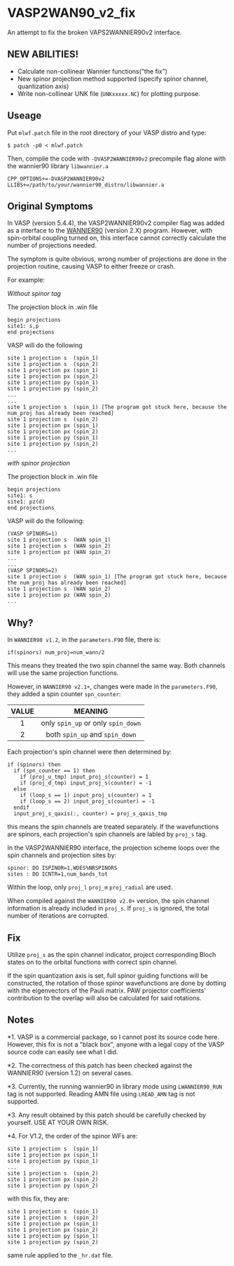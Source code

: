 # VASP2WAN90_v2_fix
An attempt to fix the broken VAPS2WANNIER90v2 interface.

## NEW ABILITIES!

- Calculate non-collinear Wannier functions("the fix")
- New spinor projection method supported (specify spinor channel, quantization axis)
- Write non-collinear UNK file (`UNKxxxxx.NC`) for plotting purpose.

## Useage
Put `mlwf.patch` file in the root directory of your VASP distro and type:
```
$ patch -p0 < mlwf.patch
```
Then, compile the code with `-DVASP2WANNIER90v2` precompile flag alone with the wannier90 library `libwannier.a`
```
CPP_OPTIONS+=-DVASP2WANNIER90v2
LLIBS+=/path/to/your/wannier90_distro/libwannier.a
```

## Original Symptoms
In VASP (version 5.4.4), the VASP2WANNIER90v2 compiler flag was added as a interface to the [WANNIER90](https://github.com/wannier-developers/wannier90) (version 2.X) program.
However, with spin-orbital coupling turned on, this interface cannot correctly calculate the number of projections needed.

The symptom is quite obvious, wrong number of projections are done in the projection routine, causing VASP to either freeze or crash.

For example:

*Without spinor tag*

The projection block in .win file
```
begin projections
site1: s,p
end projections
```
VASP will do the following
```
site 1 projection s  (spin_1)
site 1 projection s  (spin_2)
site 1 projection px (spin_1)
site 1 projection px (spin_2)
site 1 projection py (spin_1)
site 1 projection py (spin_2)
...
...
site 1 projection s  (spin_1) [The program got stuck here, because the num_proj has already been reached]
site 1 projection s  (spin_2)
site 1 projection px (spin_1)
site 1 projection px (spin_2)
site 1 projection py (spin_1)
site 1 projection py (spin_2)
...
```

*with spinor projection*

The projection block in .win file

```
begin projections
site1: s
site1: pz(d)
end projections
```
VASP will do the following:
```
(VASP SPINORS=1)
site 1 projection s  (WAN spin_1)
site 1 projection s  (WAN spin_2)
site 1 projection pz (WAN spin_2)
...
...
(VASP SPINORS=2)
site 1 projection s  (WAN spin_1) [The program got stuck here, because the num_proj has already been reached]
site 1 projection s  (WAN spin_2)
site 1 projection pz (WAN spin_2)
...
```

## Why?
In `WANNIER90 v1.2`, in the `parameters.F90` file, there is:
```
if(spinors) num_proj=num_wann/2
```
This means they treated the two spin channel the same way. Both channels will use the same projection functions.

However, in `WANNIER90 v2.1+`, changes were made in the `parameters.F90`, they added a spin counter `spn_counter`:

|          VALUE         |                MEANING                |
|:----------------------:|:-------------------------------------:|
|          1             |  only `spin_up` or only `spin_down`   |
|          2             |  both `spin_up` and `spin_down`       |

Each projection's spin channel were then determined by:
```
if (spinors) then
  if (spn_counter == 1) then
    if (proj_u_tmp) input_proj_s(counter) = 1
    if (proj_d_tmp) input_proj_s(counter) = -1
  else
    if (loop_s == 1) input_proj_s(counter) = 1
    if (loop_s == 2) input_proj_s(counter) = -1
  endif
  input_proj_s_qaxis(:, counter) = proj_s_qaxis_tmp
```
this means the spin channels are treated separately. If the wavefunctions are spinors, each projection's spin channels are labled by `proj_s` tag.

In the VASP2WANNIER90 interface, the projection scheme loops over the spin channels and projection sites by:
```
spinor: DO ISPINOR=1,WDES%NRSPINORS
sites : DO ICNTR=1,num_bands_tot
```
Within the loop, only `proj_l` `proj_m` `proj_radial` are used.

When compiled against the `WANNIER90 v2.0+` version, the spin channel information is already included in `proj_s`. If `proj_s` is ignored, the total number of iterations are corrupted.


## Fix
Utilize `proj_s` as the spin channel indicator, project corresponding Bloch states on to the orbital functions with correct spin channel.

If the spin quantization axis is set, full spinor guiding functions will be constructed, the rotation of those spinor wavefunctions are done by dotting with the eigenvectors of the Pauli matrix. PAW projector coefficients' contribution to the overlap will also be calculated for said rotations.

## Notes

*1. VASP is a commercial package, so I cannot post its source code here. However, this fix is not a "black box", anyone with a legal copy of the VASP source code can easily see what I did.

*2. The correctness of this patch has been checked against the WANNIER90 (version 1.2) on several cases.

*3. Currently, the running wannier90 in library mode using `LWANNIER90_RUN` tag is not supported. Reading AMN file using `LREAD_AMN` tag is not supported.

*3. Any result obtained by this patch should be carefully checked by yourself. USE AT YOUR OWN RISK.

*4. For V1.2, the order of the spinor WFs are:

```
site 1 projection s  (spin_1)
site 1 projection px (spin_1)
site 1 projection py (spin_1)
...
site 1 projection s  (spin_2)
site 1 projection px (spin_2)
site 1 projection py (spin_2)
```
with this fix, they are:
```
site 1 projection s  (spin_1)
site 1 projection s  (spin_2)
site 1 projection px (spin_1)
site 1 projection px (spin_2)
site 1 projection py (spin_1)
site 1 projection py (spin_2)
```
same rule applied to the `_hr.dat` file.
